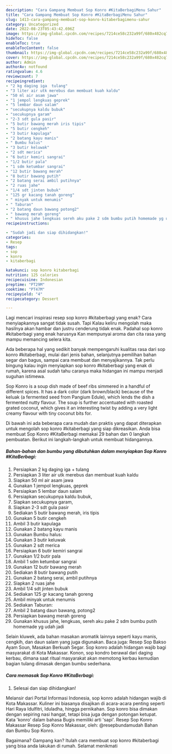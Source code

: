 ```yaml
---
description: "Cara Gampang Membuat Sop Konro #KitaBerbagiMenu Sahur"
title: "Cara Gampang Membuat Sop Konro #KitaBerbagiMenu Sahur"
slug: 1413-cara-gampang-membuat-sop-konro-kitaberbagimenu-sahur
category: Uncategorized
date: 2022-08-23T05:43:42.696Z
image: https://img-global.cpcdn.com/recipes/7214ce58c232a99f/680x482cq70/sop-konro-kitaberbagi-foto-resep-utama.jpg
hideToc: false
enableToc: true
enableTocContent: false
thumbnail: https://img-global.cpcdn.com/recipes/7214ce58c232a99f/680x482cq70/sop-konro-kitaberbagi-foto-resep-utama.jpg
cover: https://img-global.cpcdn.com/recipes/7214ce58c232a99f/680x482cq70/sop-konro-kitaberbagi-foto-resep-utama.jpg
author: Admin
authorAv: notfound
ratingvalue: 4.6
reviewcount: 7
recipeingredient:
- "2 kg daging iga  tulang"
- "3 liter air utk merebus dan membuat kuah kaldu"
- "50 ml air asam jawa"
- "1 jempol lengkuas geprek"
- "5 lembar daun salam"
- "secukupnya kaldu bubuk"
- "secukupnya garam"
- "2-3 sdt gula pasir"
- "5 butir bawang merah iris tipis"
- "5 butir cengkeh"
- "3 butir kapulaga"
- "2 batang kayu manis"
- " Bumbu halus"
- "3 butir keluwak"
- "2 sdt merica"
- "6 butir kemiri sangrai"
- "1/2 butir pala"
- "1 sdm ketumbar sangrai"
- "12 butir bawang merah"
- "8 butir bawang putih"
- "2 batang serai ambil putihnya"
- "2 ruas jahe"
- "1/4 sdt jinten bubuk"
- "125 gr kacang tanah goreng"
- " minyak untuk menumis"
- " Taburan"
- "2 batang daun bawang potong2"
- " bawang merah goreng"
- " khusus jahe lengkuas sereh aku pake 2 sdm bumbu putih homemade yg udah jadi"
recipeinstructions:

- "Sudah jadi dan siap dihidangkan!"
categories:
- Resep
tags:
- sop
- konro
- kitaberbagi

katakunci: sop konro kitaberbagi 
nutrition: 125 calories
recipecuisine: Indonesian
preptime: "PT29M"
cooktime: "PT47M"
recipeyield: "4"
recipecategory: Dessert

---
```



Lagi mencari inspirasi resep sop konro #kitaberbagi yang enak? Cara menyiapkannya sangat tidak susah. Tapi Kalau keliru mengolah maka hasilnya akan hambar dan justru cenderung tidak enak. Padahal sop konro #kitaberbagi yang enak harusnya Kan mempunyai aroma dan cita rasa yang mampu memancing selera kita.


Ada beberapa hal yang sedikit banyak mempengaruhi kualitas rasa dari sop konro #kitaberbagi, mulai dari jenis bahan, selanjutnya pemilihan bahan segar dan bagus, sampai cara membuat dan menyajikannya. Tak perlu bingung kalau ingin menyiapkan sop konro #kitaberbagi yang enak di rumah, karena asal sudah tahu caranya maka hidangan ini mampu menjadi suguhan istimewa.

Sop Konro is a soup dish made of beef ribs simmered in a handful of different spices. It has a dark color (dark brown/black) because of the keluak (a fermented seed from Pangium Edule), which lends the dish a fermented nutty flavour. The soup is further accentuated with roasted grated coconut, which gives it an interesting twist by adding a very light creamy flavour with tiny coconut bits for.


Di bawah ini ada beberapa cara mudah dan praktis yang dapat diterapkan untuk mengolah sop konro #kitaberbagi yang siap dikreasikan. Anda bisa membuat Sop Konro #KitaBerbagi memakai 29 bahan dan 0 langkah pembuatan. Berikut ini langkah-langkah untuk membuat hidangannya.

<!--inarticleads1-->

##### Bahan-bahan dan bumbu yang dibutuhkan dalam menyiapkan Sop Konro #KitaBerbagi:

1. Persiapkan 2 kg daging iga + tulang
1. Persiapkan 3 liter air utk merebus dan membuat kuah kaldu
1. Siapkan 50 ml air asam jawa
1. Gunakan 1 jempol lengkuas, geprek
1. Persiapkan 5 lembar daun salam
1. Persiapkan secukupnya kaldu bubuk,
1. Siapkan secukupnya garam,
1. Siapkan 2-3 sdt gula pasir
1. Sediakan 5 butir bawang merah, iris tipis
1. Gunakan 5 butir cengkeh
1. Ambil 3 butir kapulaga
1. Gunakan 2 batang kayu manis
1. Gunakan  Bumbu halus:
1. Gunakan 3 butir keluwak
1. Gunakan 2 sdt merica
1. Persiapkan 6 butir kemiri sangrai
1. Gunakan 1/2 butir pala
1. Ambil 1 sdm ketumbar sangrai
1. Gunakan 12 butir bawang merah
1. Sediakan 8 butir bawang putih
1. Gunakan 2 batang serai, ambil putihnya
1. Siapkan 2 ruas jahe
1. Ambil 1/4 sdt jinten bubuk
1. Sediakan 125 gr kacang tanah goreng
1. Ambil  minyak untuk menumis
1. Sediakan  Taburan:
1. Ambil 2 batang daun bawang, potong2
1. Persiapkan  bawang merah goreng
1. Gunakan  khusus jahe, lengkuas, sereh aku pake 2 sdm bumbu putih homemade yg udah jadi


Selain kluwek, ada bahan masakan aromatik lainnya seperti kayu manis, cengkih, dan daun salam yang juga digunakan. Baca juga: Resep Sop Bakso Ayam Soun, Masakan Berkuah Segar. Sop konro adalah hidangan wajib bagi masyarakat di Kota Makassar. Konon, sop kondro berawal dari daging kerbau, dimana saat ritual masyarakat akan memotong kerbau kemudian bagian tulang dimasak dengan bumbu sederhana. 

<!--inarticleads2-->

##### Cara memasak Sop Konro #KitaBerbagi:


1. Selesai dan siap dihidangkan!

Melansir dari Portal Informasi Indonesia, sop konro adalah hidangan wajib di Kota Makassar. Kuliner ini biasanya disajikan di acara-acara penting seperti Hari Raya Idulfitri, Iduladha, hingga pernikahan. Sop konro bisa dimakan dengan sepiring nasi hangat, tetapi bisa juga dengan potongan ketupat. Kata &#39;konro&#39; dalam bahasa Bugis memiliki arti &#39;sapi&#39;. Resep Sop Konro Makassar Resep Sop Konro Makassar, oleh: @resepbundamudah⁣ Bahan dan Bumbu Sop Konro. 

Bagaimana? Gampang kan? Itulah cara membuat sop konro #kitaberbagi yang bisa anda lakukan di rumah. Selamat menikmati
